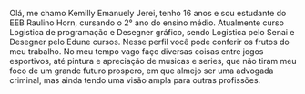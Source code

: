 Olá, me chamo Kemilly Emanuely Jerei, tenho 16 anos e sou estudante do EEB Raulino Horn, cursando o 2° ano do ensino médio. Atualmente curso Logistica de programação e Desegner gráfico, sendo Logistica pelo Senai e Desegner pelo Edune cursos. Nesse perfil você pode conferir os frutos do meu trabalho. No meu tempo vago faço diversas coisas entre jogos esportivos, até pintura e apreciação de musicas e series, que não tiram meu foco de um grande futuro prospero, em que almejo ser uma advogada criminal, mas ainda tendo uma visão ampla para outras profissões.

<!--
**KemillyJerei/KemillyJerei** is a ✨ _special_ ✨ repository because its `README.md` (this file) appears on your GitHub profile.

Here are some ideas to get you started:

- 🔭 I’m currently working on ...
- 🌱 I’m currently learning ...
- 👯 I’m looking to collaborate on ...
- 🤔 I’m looking for help with ...
- 💬 Ask me about ...
- 📫 How to reach me: ...
- 😄 Pronouns: ...
- ⚡ Fun fact: ...
-->
